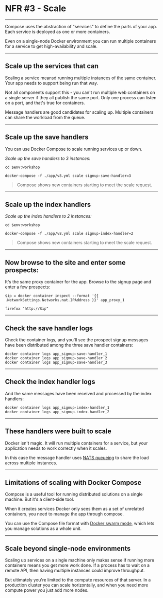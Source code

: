 # NFR #3 - Scale

---

Compose uses the abstraction of "services" to define the parts of your app. Each service is deployed as one or more containers.

Even on a single-node Docker environment you can run multiple containers for a service to get high-availability and scale.

---

## Scale up the services that can

Scaling a service meansd running multiple instances of the same container. Your app needs to support being run that way.

Not all components support this - you can't run multiple web containers on a single server if they all publish the same port. Only one process can listen on a port, and that's true for containers.

Message handlers are good candidates for scaling up. Multiple containers can share the workload from the queue.

---

## Scale up the save handlers

You can use Docker Compose to scale running services up or down.

_Scale up the save handlers to 3 instances:_

```
cd $env:workshop

docker-compose -f ./app/v8.yml scale signup-save-handler=3
```

> Compose shows new containers starting to meet the scale request.

---

## Scale up the index handlers

_Scale up the index handlers to 2 instances:_

```
cd $env:workshop

docker-compose -f ./app/v8.yml scale signup-index-handler=2
```

> Compose shows new containers starting to meet the scale request.

---

##  Now browse to the site and enter some prospects:

It's the same proxy container for the app. Browse to the signup page and enter a few prospects:

```
$ip = docker container inspect --format '{{ .NetworkSettings.Networks.nat.IPAddress }}' app_proxy_1

firefox "http://$ip"
```

---

## Check the save handler logs

Check the container logs, and you'll see the prospect signup messages have been distributed among the three save handler containers:

```
docker container logs app_signup-save-handler_1
docker container logs app_signup-save-handler_2
docker container logs app_signup-save-handler_3
```

---

## Check the index handler logs

And the same messages have been received and processed by the index handlers:

```
docker container logs app_signup-index-handler_1
docker container logs app_signup-index-handler_2
```

---

## These handlers were built to scale

Docker isn't magic. It will run multiple containers for a service, but your application needs to work correctly when it scales. 

In this case the message handler uses [NATS queueing](http://nats.io/documentation/concepts/nats-queueing/) to share the load across multiple instances.

---

## Limitations of scaling with Docker Compose

Compose is a useful tool for running distributed solutions on a single machine. But it's a client-side tool.

When it creates services Docker only sees them as a set of unrelated containers, you need to manage the app through compose. 

You can use the Compose file format with [Docker swarm mode](https://docs.docker.com/engine/swarm/), which lets you manage solutions as a whole unit.

---

## Scale beyond single-node environments

Scaling up services on a single machine only makes sense if running more containers means you get more work done. If a process has to wait on a remote API, then having multiple instances could improve throughput.

But ultimately you're limited to the compute resources of that server. In a production cluster you can scale horizontally, and when you need more compute power you just add more nodes.
